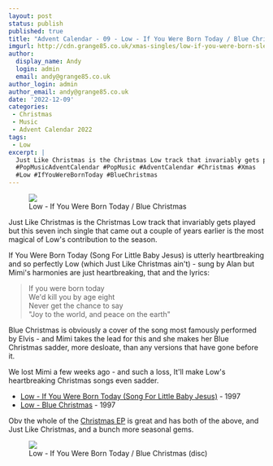 ```yaml
---
layout: post
status: publish
published: true
title: "Advent Calendar - 09 - Low - If You Were Born Today / Blue Christmas"
imgurl: http://cdn.grange85.co.uk/xmas-singles/low-if-you-were-born-sleeve.jpg
author:
  display_name: Andy
  login: admin
  email: andy@grange85.co.uk
author_login: admin
author_email: andy@grange85.co.uk
date: '2022-12-09'
categories:
 - Christmas
 - Music
 - Advent Calendar 2022
tags:
 - Low
excerpt: |
  Just Like Christmas is the Christmas Low track that invariably gets played but this seven inch single that came out a couple of years earlier is the most magical of Low's contribution to the season...
  #PopMusicAdventCalendar #PopMusic #AdventCalendar #Christmas #Xmas
  #Low #IfYouWereBornToday #BlueChristmas
---
```

<figure class="aligncenter"><img src="http://cdn.grange85.co.uk/xmas-singles/low-if-you-were-born-sleeve.jpg" class="img-responsive" /><figcaption>Low - If You Were Born Today / Blue Christmas</figcaption></figure>

Just Like Christmas is the Christmas Low track that invariably gets played but this seven inch single that came out a couple of years earlier is the most magical of Low's contribution to the season.

If You Were Born Today (Song For Little Baby Jesus) is utterly heartbreaking and so perfectly Low (which Just Like Christmas ain't) - sung by Alan but Mimi's harmonies are just heartbreaking, that and the lyrics:

> If you were born today  
> We'd kill you by age eight  
> Never get the chance to say  
> "Joy to the world, and peace on the earth"

Blue Christmas is obviously a cover of the song most famously performed by Elvis - and Mimi takes the lead for this and she makes her Blue Christmas sadder, more desloate, than any versions that have gone before it.

We lost Mimi a few weeks ago - and such a loss, It'll make Low's heartbreaking Christmas songs even sadder.

 - [Low - If You Were Born Today (Song For Little Baby Jesus)](https://www.youtube.com/watch?v=0WkNP-LQvBw) - 1997
 - [Low - Blue Christmas](https://www.youtube.com/watch?v=_bCge-JzkWU) - 1997

Obv the whole of the [Christmas EP](https://lowtheband.bandcamp.com/album/christmas) is great and has both of the above, and Just Like Christmas, and a bunch more seasonal gems.
<figure class="aligncenter"><img src="http://cdn.grange85.co.uk/xmas-singles/low-if-you-were-born-disc.jpg" class="img-responsive" /><figcaption>Low - If You Were Born Today / Blue Christmas (disc)</figcaption></figure>
